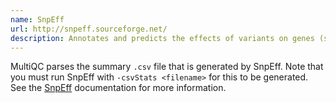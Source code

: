 ```yaml
---
name: SnpEff
url: http://snpeff.sourceforge.net/
description: Annotates and predicts the effects of variants on genes (such as amino acid changes)
---
```


MultiQC parses the summary `.csv` file that is generated by SnpEff. Note that you must run SnpEff
with `-csvStats <filename>` for this to be generated. See the
[SnpEff](http://snpeff.sourceforge.net/SnpEff_manual.html#outputSummary) documentation for more information.
